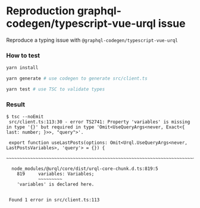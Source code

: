 # Reproduction graphql-codegen/typescript-vue-urql issue

Reproduce a typing issue with `@graphql-codegen/typescript-vue-urql`

### How to test

```sh
yarn install

yarn generate # use codegen to generate src/client.ts

yarn test # use TSC to validate types
```

### Result

```
$ tsc --noEmit
 src/client.ts:113:30 - error TS2741: Property 'variables' is missing in type '{}' but required in type 'Omit<UseQueryArgs<never, Exact<{ last: number; }>>, "query">'.

 export function useLastPosts(options: Omit<Urql.UseQueryArgs<never, LastPostsVariables>, 'query'> = {}) {
                                 ~~~~~~~~~~~~~~~~~~~~~~~~~~~~~~~~~~~~~~~~~~~~~~~~~~~~~~~~~~~~~~~~~~~~~~~~~

  node_modules/@urql/core/dist/urql-core-chunk.d.ts:819:5
    819     variables: Variables;
            ~~~~~~~~~
    'variables' is declared here.


 Found 1 error in src/client.ts:113
```
